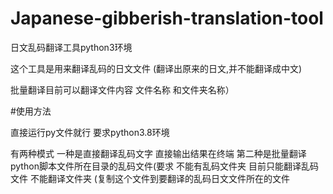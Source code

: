 # Japanese-gibberish-translation-tool
日文乱码翻译工具python3环境
<p>这个工具是用来翻译乱码的日文文件 (翻译出原来的日文,并不能翻译成中文)</p>
<p>批量翻译目前可以翻译文件内容 文件名称 和文件夹名称）</p>
#使用方法
<p>直接运行py文件就行 要求python3.8环境</p>
<p>有两种模式 一种是直接翻译乱码文字 直接输出结果在终端 
  第二种是批量翻译python脚本文件所在目录的乱码文件(要求 不能有乱码文件夹 目前只能翻译乱码文件 不能翻译文件夹 (复制这个文件到要翻译的乱码日文文件所在的文件</p>
